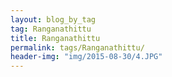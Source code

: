 ```yaml
---
layout: blog_by_tag
tag: Ranganathittu
title: Ranganathittu
permalink: tags/Ranganathittu/
header-img: "img/2015-08-30/4.JPG"
---
```

